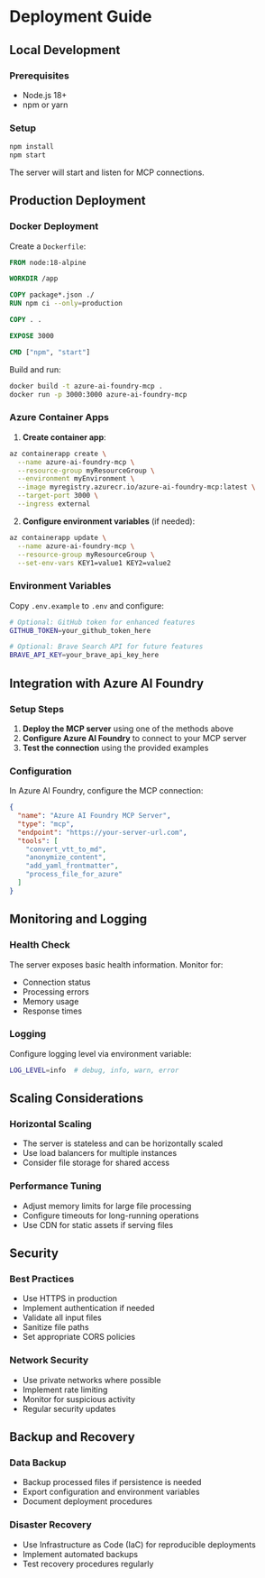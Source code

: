 # Deployment Guide

## Local Development

### Prerequisites
- Node.js 18+ 
- npm or yarn

### Setup
```bash
npm install
npm start
```

The server will start and listen for MCP connections.

## Production Deployment

### Docker Deployment

Create a `Dockerfile`:
```dockerfile
FROM node:18-alpine

WORKDIR /app

COPY package*.json ./
RUN npm ci --only=production

COPY . .

EXPOSE 3000

CMD ["npm", "start"]
```

Build and run:
```bash
docker build -t azure-ai-foundry-mcp .
docker run -p 3000:3000 azure-ai-foundry-mcp
```

### Azure Container Apps

1. **Create container app**:
```bash
az containerapp create \
  --name azure-ai-foundry-mcp \
  --resource-group myResourceGroup \
  --environment myEnvironment \
  --image myregistry.azurecr.io/azure-ai-foundry-mcp:latest \
  --target-port 3000 \
  --ingress external
```

2. **Configure environment variables** (if needed):
```bash
az containerapp update \
  --name azure-ai-foundry-mcp \
  --resource-group myResourceGroup \
  --set-env-vars KEY1=value1 KEY2=value2
```

### Environment Variables

Copy `.env.example` to `.env` and configure:

```bash
# Optional: GitHub token for enhanced features
GITHUB_TOKEN=your_github_token_here

# Optional: Brave Search API for future features  
BRAVE_API_KEY=your_brave_api_key_here
```

## Integration with Azure AI Foundry

### Setup Steps

1. **Deploy the MCP server** using one of the methods above
2. **Configure Azure AI Foundry** to connect to your MCP server
3. **Test the connection** using the provided examples

### Configuration

In Azure AI Foundry, configure the MCP connection:
```json
{
  "name": "Azure AI Foundry MCP Server",
  "type": "mcp",
  "endpoint": "https://your-server-url.com",
  "tools": [
    "convert_vtt_to_md",
    "anonymize_content", 
    "add_yaml_frontmatter",
    "process_file_for_azure"
  ]
}
```

## Monitoring and Logging

### Health Check
The server exposes basic health information. Monitor for:
- Connection status
- Processing errors
- Memory usage
- Response times

### Logging
Configure logging level via environment variable:
```bash
LOG_LEVEL=info  # debug, info, warn, error
```

## Scaling Considerations

### Horizontal Scaling
- The server is stateless and can be horizontally scaled
- Use load balancers for multiple instances
- Consider file storage for shared access

### Performance Tuning
- Adjust memory limits for large file processing
- Configure timeouts for long-running operations
- Use CDN for static assets if serving files

## Security

### Best Practices
- Use HTTPS in production
- Implement authentication if needed
- Validate all input files
- Sanitize file paths
- Set appropriate CORS policies

### Network Security
- Use private networks where possible
- Implement rate limiting
- Monitor for suspicious activity
- Regular security updates

## Backup and Recovery

### Data Backup
- Backup processed files if persistence is needed
- Export configuration and environment variables
- Document deployment procedures

### Disaster Recovery
- Use Infrastructure as Code (IaC) for reproducible deployments
- Implement automated backups
- Test recovery procedures regularly
